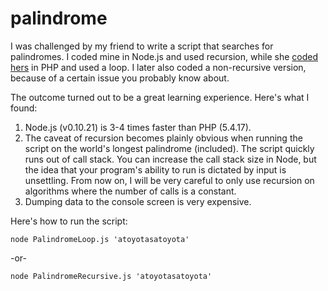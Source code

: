 palindrome
==========

I was challenged by my friend to write a script that searches for palindromes. I coded mine in Node.js
and used recursion, while she [coded hers](https://github.com/tausenne/palindromes) in PHP and used a loop. I later also coded a non-recursive version,
because of a certain issue you probably know about.

The outcome turned out to be a great learning experience. Here's what I found:

1. Node.js (v0.10.21) is 3-4 times faster than PHP (5.4.17).
2. The caveat of recursion becomes plainly obvious when running the script on the world's longest palindrome
   (included). The script quickly runs out of call stack. You can increase the call stack size in Node,
   but the idea that your program's ability to run is dictated by input is unsettling. From now on, I will
   be very careful to only use recursion on algorithms where the number of calls is a constant.
3. Dumping data to the console screen is very expensive.

Here's how to run the script:

<code>node PalindromeLoop.js 'atoyotasatoyota'</code>

-or-

<code>node PalindromeRecursive.js 'atoyotasatoyota'</code>
